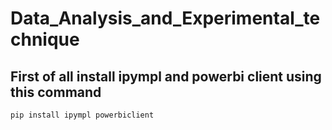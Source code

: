 # Data_Analysis_and_Experimental_technique

## First of all install ipympl and powerbi client using this command 
`pip install ipympl powerbiclient`
